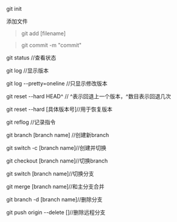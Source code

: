 git init

添加文件
 >git add [filename]

 >git commit -m "commit"

 git status //查看状态

 git log //显示版本

 git log --pretty=oneline //只显示修改版本

 git reset --hard HEAD^ // ^表示回退上一个版本，^数目表示回退几次

 git reset --hard [具体版本号]//用于恢复版本

 git reflog //记录指令

 git branch [branch name] //创建新branch

 git switch -c [branch name]//创建并切换

 git checkout [branch name]//切换branch

 git switch [branch name]//切换分支

 git merge [branch name]//和主分支合并

 git branch -d [branch name]//删除分支
 
 git push origin --delete []//删除远程分支
